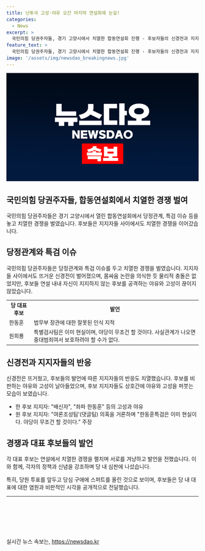 ```yaml
---
title: 난투극 고성·야유 오간 마지막 연설회에 눈길!
categories:
  - News
excerpt: >
  국민의힘 당권주자들, 경기 고양시에서 치열한 합동연설회 진행 - 후보자들의 신경전과 지지자들 간의 뜨거운 갈등 속에서 경쟁 심화, 물리적 충돌은 없었으나 고성과 야유가 이어졌음. 후보들은 정견발표를 통해 서로를 공격하고 우리 국민의힘 보수정치 강조하며 당원 투표를 앞두고 전략 확보에 주력. 한동훈 후보에 대한 공소 취소 거론에 대한 여론 분화도 논란의 중심으로 떠올라, 당내 갈등과 경쟁의 과정이 과열되고 있음.
feature_text: >
  국민의힘 당권주자들, 경기 고양시에서 치열한 합동연설회 진행 - 후보자들의 신경전과 지지자들 간의 뜨거운 갈등 속에서 경쟁 심화, 물리적 충돌은 없었으나 고성과 야유가 이어졌음. 후보들은 정견발표를 통해 서로를 공격하고 우리 국민의힘 보수정치 강조하며 당원 투표를 앞두고 전략 확보에 주력. 한동훈 후보에 대한 공소 취소 거론에 대한 여론 분화도 논란의 중심으로 떠올라, 당내 갈등과 경쟁의 과정이 과열되고 있음.
image: '/assets/img/newsdao_breakingnews.jpg'
---
```


<p><img src="/assets/img/newsdao_breakingnews.jpg" alt="implanttips 속보" /></p>

<h2>국민의힘 당권주자들, 합동연설회에서 치열한 경쟁 벌여</h2>

<p data-ke-size="size16">국민의힘 당권주자들은 경기 고양시에서 열린 합동연설회에서 당정관계, 특검 이슈 등을 놓고 치열한 경쟁을 벌였습니다. 후보들은 지지자들 사이에서도 치열한 경쟁을 이어갔습니다.</p>

<h2 data-ke-size="size26">당정관계와 특검 이슈</h2>

<p data-ke-size="size16">국민의힘 당권주자들은 당정관계와 특검 이슈를 두고 치열한 경쟁을 벌였습니다. 지지자들 사이에서도 뜨거운 신경전이 벌어졌으며, 몸싸움 논란을 의식한 듯 물리적 충돌은 없었지만, 후보들 연설 내내 자신이 지지하지 않는 후보를 공격하는 야유와 고성이 끊이지 않았습니다.</p>

<table>
  <tr>
    <td style="text-align: center; height: 17px;"><b>당 대표 후보</b></td>
    <td style="text-align: center; height: 17px;"><b>발언</b></td>
  </tr>
  <tr>
    <td>한동훈</td>
    <td>법무부 장관에 대한 잘못된 인식 지적</td>
  </tr>
  <tr>
    <td>원희룡</td>
    <td>특별검사팀은 이미 현실이며, 야당이 무조건 할 것이다. 사실관계가 나오면 중대범죄여서 보호하려야 할 수가 없다.</td>
  </tr>
</table>

<h2 data-ke-size="size26">신경전과 지지자들의 반응</h2>

<p data-ke-size="size16">신경전은 뜨거웠고, 후보들의 발언에 따른 지지자들의 반응도 치열했습니다. 후보를 비판하는 야유와 고성이 날아들었으며, 후보 지지자들도 상호간에 야유와 고성을 퍼붓는 모습이 보였습니다.</p>

<ul>
  <li>한 후보 지지자: "배신자", "좌파 한동훈" 등의 고성과 야유</li>
  <li>원 후보 지지자: "여론조성팀'(댓글팀) 의혹을 거론하며 "한동훈특검은 이미 현실이다. 야당이 무조건 할 것이다." 주장</li>
</ul>

<h2 data-ke-size="size26">경쟁과 대표 후보들의 발언</h2>

<p data-ke-size="size16">각 대표 후보는 연설에서 치열한 경쟁을 펼치며 서로를 겨냥하고 발언을 전했습니다. 이와 함께, 각자의 정책과 신념을 강조하며 당 내 심판에 나섰습니다.</p>

<p data-ke-size="size16">특히, 당원 투표를 앞두고 당심 구애에 스퍼트를 올린 것으로 보이며, 후보들은 당 내 대표에 대한 염원과 비판적인 시각을 공개적으로 전달했습니다.</p>

<hr>

<p data-ke-size="size16">&nbsp;</p>

<p data-ke-size="size16">&nbsp;</p>

<p data-ke-size="size16">&nbsp;</p>
실시간 뉴스 속보는, <a href="https://newsdao.kr" rel="dofollow">https://newsdao.kr</a>


